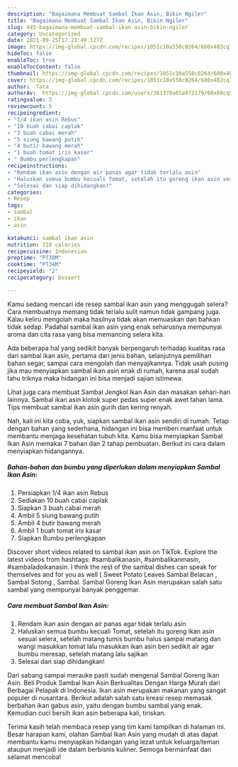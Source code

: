```yaml
---
description: "Bagaimana Membuat Sambal Ikan Asin, Bikin Ngiler"
title: "Bagaimana Membuat Sambal Ikan Asin, Bikin Ngiler"
slug: 445-bagaimana-membuat-sambal-ikan-asin-bikin-ngiler
category: Uncategorized
date: 2021-09-25T17:23:49.127Z
image: https://img-global.cpcdn.com/recipes/1051c10a558c0264/680x482cq70/sambal-ikan-asin-foto-resep-utama.jpg
hideToc: false
enableToc: true
enableTocContent: false
thumbnail: https://img-global.cpcdn.com/recipes/1051c10a558c0264/680x482cq70/sambal-ikan-asin-foto-resep-utama.jpg
cover: https://img-global.cpcdn.com/recipes/1051c10a558c0264/680x482cq70/sambal-ikan-asin-foto-resep-utama.jpg
author:  Tata
authorAv:  https://img-global.cpcdn.com/users/361378a65a972179/60x60cq50/avatar.jpg
ratingvalue: 3
reviewcount: 5
recipeingredient:
- "1/4 ikan asin Rebus"
- "10 buah cabai caplak"
- "3 buah cabai merah"
- "5 siung bawang putih"
- "4 butir bawang merah"
- "1 buah tomat iris kasar"
- " Bumbu perlengkapan"
recipeinstructions:
- "Rendam ikan asin dengan air panas agar tidak terlalu asin"
- "Haluskan semua bumbu kecuali Tomat, setelah itu goreng ikan asin sesuai selera, setelah matang tumis bumbu halus sampai matang dan wangi masukkan tomat lalu masukkan ikan asin beri sedikit air agar bumbu meresap, setelah matang lalu sajikan"
- "Selesai dan siap dihidangkan!"
categories:
- Resep
tags:
- sambal
- ikan
- asin

katakunci: sambal ikan asin 
nutrition: 210 calories
recipecuisine: Indonesian
preptime: "PT38M"
cooktime: "PT34M"
recipeyield: "2"
recipecategory: Dessert

---
```



Kamu sedang mencari ide resep sambal ikan asin yang menggugah selera? Cara membuatnya memang tidak terlalu sulit namun tidak gampang juga. Kalau keliru mengolah maka hasilnya tidak akan memuaskan dan bahkan tidak sedap. Padahal sambal ikan asin yang enak seharusnya mempunyai aroma dan cita rasa yang bisa memancing selera kita.


Ada beberapa hal yang sedikit banyak berpengaruh terhadap kualitas rasa dari sambal ikan asin, pertama dari jenis bahan, selanjutnya pemilihan bahan segar, sampai cara mengolah dan menyajikannya. Tidak usah pusing jika mau menyiapkan sambal ikan asin enak di rumah, karena asal sudah tahu triknya maka hidangan ini bisa menjadi sajian istimewa.

Lihat juga cara membuat Sambal Jengkol Ikan Asin dan masakan sehari-hari lainnya. Sambal ikan asin klotok super pedas super enak awet tahan lama. Tips membuat sambal ikan asin gurih dan kering renyah.


Nah, kali ini kita coba, yuk, siapkan sambal ikan asin sendiri di rumah. Tetap dengan bahan yang sederhana, hidangan ini bisa memberi manfaat untuk membantu menjaga kesehatan tubuh kita. Kamu bisa menyiapkan Sambal Ikan Asin memakai 7 bahan dan 2 tahap pembuatan. Berikut ini cara dalam menyiapkan hidangannya.

<!--inarticleads1-->

##### Bahan-bahan dan bumbu yang diperlukan dalam menyiapkan Sambal Ikan Asin:

1. Persiapkan 1/4 ikan asin Rebus
1. Sediakan 10 buah cabai caplak
1. Siapkan 3 buah cabai merah
1. Ambil 5 siung bawang putih
1. Ambil 4 butir bawang merah
1. Ambil 1 buah tomat iris kasar
1. Siapkan  Bumbu perlengkapan


Discover short videos related to sambal ikan asin on TikTok. Explore the latest videos from hashtags: #sambalikanasin, #sambalikanmasin, #sambaladoikanasin. I think the rest of the sambal dishes can speak for themselves and for you as well ( Sweet Potato Leaves Sambal Belacan , Sambal Sotong , Sambal. Sambal Goreng Ikan Asin merupakan salah satu sambal yang mempunyai banyak penggemar. 

<!--inarticleads2-->

##### Cara membuat Sambal Ikan Asin:

1. Rendam ikan asin dengan air panas agar tidak terlalu asin
1. Haluskan semua bumbu kecuali Tomat, setelah itu goreng ikan asin sesuai selera, setelah matang tumis bumbu halus sampai matang dan wangi masukkan tomat lalu masukkan ikan asin beri sedikit air agar bumbu meresap, setelah matang lalu sajikan
1. Selesai dan siap dihidangkan!

Dari sabang sampai merauke pasti sudah mengenal Sambal Goreng Ikan Asin. Beli Produk Sambal Ikan Asin Berkualitas Dengan Harga Murah dari Berbagai Pelapak di Indonesia. Ikan asin merupakan makanan yang sangat populer di nusantara. Berikut adalah salah satu kreasi resep memasak berbahan ikan gabus asin, yaitu dengan bumbu sambal yang enak. Kemudian cuci bersih ikan asin beberapa kali, tiriskan. 

Terima kasih telah membaca resep yang tim kami tampilkan di halaman ini. Besar harapan kami, olahan Sambal Ikan Asin yang mudah di atas dapat membantu kamu menyiapkan hidangan yang lezat untuk keluarga/teman ataupun menjadi ide dalam berbisnis kuliner. Semoga bermanfaat dan selamat mencoba!
